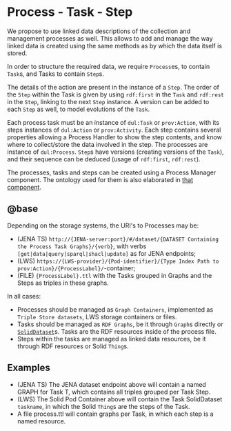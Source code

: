 # Process - Task - Step

We propose to use linked data descriptions of the collection and management processes as well. This allows to add and manage the way linked data is created using the same methods as by which the data itself is stored.

In order to structure the required data, we require `Process`es, to contain `Task`s, and Tasks to contain `Step`s.

The details of the action are present in the instance of a `Step`. The order of the `Step` within the Task is given by using `rdf:first` in the `Task` and `rdf:rest` in the `Step`, linking to the next `Step` instance. A version can be added to each `Step` as well, to model evolutions of the `Task`.

Each process task must be an instance of `dul:Task` or `prov:Action`, with its steps instances of `dul:Action` or `prov:Activity`. Each step contains several properties allowing a Process Handler to show the step contents, and know where to collect/store the data involved in the step. The processes are instance of `dul:Process`. `Step`s have versions (creating versions of the `Task`), and their sequence can be deduced (usage of `rdf:first`, `rdf:rest`).

The processes, tasks and steps can be created using a Process Manager component. The ontology used for them is also elaborated in [that component](./process-manager.md).

## @base

Depending on the storage systems, the URI's to Processes may be:

- (JENA TS) `http://{JENA-server:port}/#/dataset/{DATASET Containing the Process Task Graphs}/{verb}`, with verbs `[get|data|query|sparql|shacl|update]` as for JENA endpoints;
- (LWS) `https://{LWS-provider}/{Pod-identifier}/{Type Index Path to prov:Action}/{ProcessLabel}/`-container;
- (FILE) `{ProcessLabel}.ttl` with the Tasks grouped in Graphs and the Steps as triples in these graphs.

In all cases:

- Processes should be managed as `Graph Containers`, implemented as `Triple Store datasets`, LWS storage containers or files.
- Tasks should be managed as `RDF Graphs`, be it through `Graph`s directly or [`SolidDataset`](https://docs.inrupt.com/developer-tools/javascript/client-libraries/reference/glossary/#term-SolidDataset)s. Tasks are the RDF resources inside of the process file.
- Steps within the tasks are managed as linked data resources, be it through RDF resources or Solid `Thing`s.

## Examples

- (JENA TS) The JENA dataset endpoint above will contain a named GRAPH for Task T, which contains all triples grouped per Task Step.
- (LWS) The Solid Pod Container above will contain the Task SolidDataset `taskname`, in which the Solid `Thing`s are the steps of the Task.
- A file process.ttl will contain graphs per Task, in which each step is a named resource.
